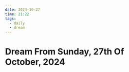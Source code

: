 ```yaml
---
date: 2024-10-27
time: 21:22
tags:
  - daily
  - dream
---
```

# Dream From Sunday, 27th Of October, 2024